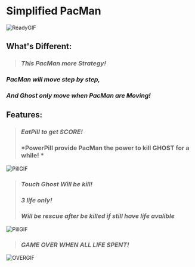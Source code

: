 # Simplified PacMan

![ReadyGIF](https://bitbucket.org/XiaodongQuan/simplified_pacman/raw/c995e50dcc1163d5cc3539d5f3fe27d1f1908939/introduction/showReady.gif)   

## What's Different:
>### *This PacMan more Strategy!*
### *PacMan will move step by step,*
### *And Ghost only move when PacMan are Moving!*

## Features:
>### *EatPill to get SCORE!*
>### *PowerPill provide PacMan the power to kill GHOST for a while! *  
  
![PillGIF](https://bitbucket.org/XiaodongQuan/simplified_pacman/raw/87a474c809b398df4d896ef262f30512469929f5/introduction/showPowerPill.gif)  

>### *Touch Ghost Will be kill!* 
>### *3 life only!* 
>### *Will be rescue after be killed if still have life avalible* 

![PillGIF](https://bitbucket.org/XiaodongQuan/simplified_pacman/raw/87a474c809b398df4d896ef262f30512469929f5/introduction/showDeath.gif)

>### *GAME OVER WHEN ALL LIFE SPENT!* 

![OVERGIF](https://bitbucket.org/XiaodongQuan/simplified_pacman/raw/859280addee501ec06fec65e2c3dc6e3c83c8a6f/introduction/showGameOver.gif)

